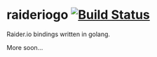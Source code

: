 # raideriogo [![Build Status](https://travis-ci.org/Munsy/raideriogo.svg?branch=master)](https://travis-ci.org/Munsy/raideriogo)
Raider.io bindings written in golang.

More soon...
